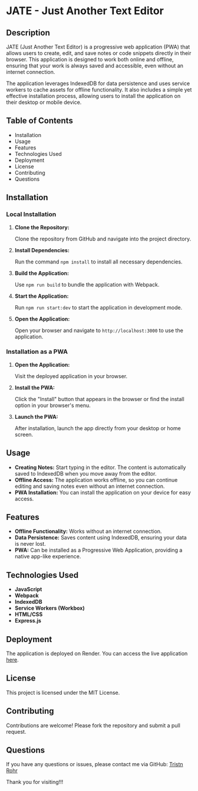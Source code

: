 # JATE - Just Another Text Editor

## Description

JATE (Just Another Text Editor) is a progressive web application (PWA) that allows users to create, edit, and save notes or code snippets directly in their browser. This application is designed to work both online and offline, ensuring that your work is always saved and accessible, even without an internet connection.

The application leverages IndexedDB for data persistence and uses service workers to cache assets for offline functionality. It also includes a simple yet effective installation process, allowing users to install the application on their desktop or mobile device.

## Table of Contents

- Installation
- Usage
- Features
- Technologies Used
- Deployment
- License
- Contributing
- Questions

## Installation

### Local Installation

1. **Clone the Repository:**

   Clone the repository from GitHub and navigate into the project directory.

2. **Install Dependencies:**

   Run the command `npm install` to install all necessary dependencies.

3. **Build the Application:**

   Use `npm run build` to bundle the application with Webpack.

4. **Start the Application:**

   Run `npm run start:dev` to start the application in development mode.

5. **Open the Application:**

   Open your browser and navigate to `http://localhost:3000` to use the application.

### Installation as a PWA

1. **Open the Application:**

   Visit the deployed application in your browser.

2. **Install the PWA:**

   Click the "Install" button that appears in the browser or find the install option in your browser's menu.

3. **Launch the PWA:**

   After installation, launch the app directly from your desktop or home screen.

## Usage

- **Creating Notes:** Start typing in the editor. The content is automatically saved to IndexedDB when you move away from the editor.
- **Offline Access:** The application works offline, so you can continue editing and saving notes even without an internet connection.
- **PWA Installation:** You can install the application on your device for easy access.

## Features

- **Offline Functionality:** Works without an internet connection.
- **Data Persistence:** Saves content using IndexedDB, ensuring your data is never lost.
- **PWA:** Can be installed as a Progressive Web Application, providing a native app-like experience.

## Technologies Used

- **JavaScript**
- **Webpack**
- **IndexedDB**
- **Service Workers (Workbox)**
- **HTML/CSS**
- **Express.js**

## Deployment

The application is deployed on Render. You can access the live application [here](https://text-editor-jby0.onrender.com).

## License

This project is licensed under the MIT License.

## Contributing

Contributions are welcome! Please fork the repository and submit a pull request.

## Questions

If you have any questions or issues, please contact me via GitHub: [Tristn Rohr](https://github.com/TristinRohr)

Thank you for visiting!!!

